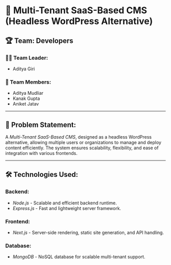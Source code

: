 # 🚀 Multi-Tenant SaaS-Based CMS (Headless WordPress Alternative)

## 🏆 Team: Developers

### 👨‍💻 Team Leader:
- Aditya Giri

### 👥 Team Members:
- Aditya Mudliar
- Kanak Gupta
- Aniket Jatav

---

## 📌 Problem Statement:
A *Multi-Tenant SaaS-Based CMS*, designed as a headless WordPress alternative, allowing multiple users or organizations to manage and deploy content efficiently. The system ensures scalability, flexibility, and ease of integration with various frontends.

---

## 🛠 Technologies Used:

### Backend:
- *Node.js* - Scalable and efficient backend runtime.
- *Express.js* - Fast and lightweight server framework.

### Frontend:
- *Next.js* - Server-side rendering, static site generation, and API handling.

### Database:
- *MongoDB* - NoSQL database for scalable multi-tenant support.

